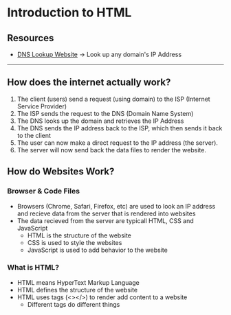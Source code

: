 # Introduction to HTML

## Resources

- [DNS Lookup Website](https://www.nslookup.io/) -> Look up any domain's IP Address

---

## How does the internet actually work?

1. The client (users) send a request (using domain) to the ISP (Internet Service Provider)
2. The ISP sends the request to the DNS (Domain Name System)
3. The DNS looks up the domain and retrieves the IP Address
4. The DNS sends the IP address back to the ISP, which then sends it back to the client
5. The user can now make a direct request to the IP address (the server).
6. The server will now send back the data files to render the website.

## How do Websites Work?

### Browser & Code Files

- Browsers (Chrome, Safari, Firefox, etc) are used to look an IP address and recieve data from the server that is rendered into websites
- The data recieved from the server are typicall HTML, CSS and JavaScript
  - HTML is the structure of the website
  - CSS is used to style the websites
  - JavaScript is used to add behavior to the website

### What is HTML?

- HTML means HyperText Markup Language
- HTML defines the structure of the website
- HTML uses tags (<></>) to render add content to a website
  - Different tags do different things
